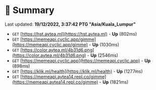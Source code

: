 # 📖 Summary
Last updated: **19/12/2022, 3:37:42 PTG "Asia/Kuala_Lumpur"**

- `GET` [https://hst.aytea.ml](https://hst.aytea.ml) - **Up** (802ms)
- `GET` [https://memeapi.cyclic.app/gimme](https://memeapi.cyclic.app/gimme) - **Up** (1030ms)
- `GET` [https://color.aytea.ml/4b31d6.png](https://color.aytea.ml/4b31d6.png) - **Up** (2546ms)
- `GET` [https://memeapi.cyclic.app](https://memeapi.cyclic.app) - **Up** (898ms)
- `GET` [https://klik.ml/health](https://klik.ml/health) - **Up** (1277ms)
- `GET` [https://memeapi.aytea14.repl.co/gimme](https://memeapi.aytea14.repl.co/gimme) - **Up** (1821ms)

